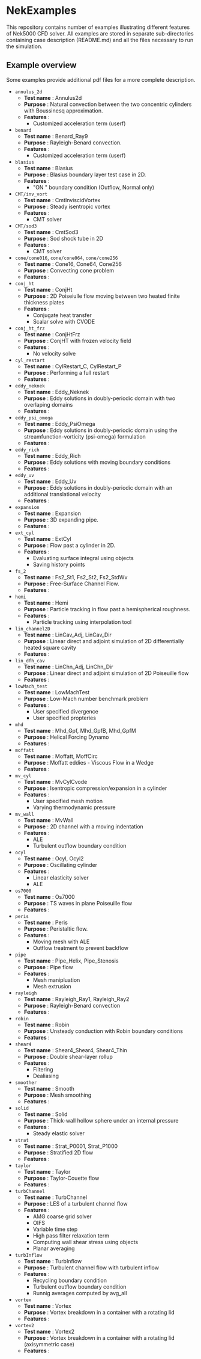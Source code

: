 # NekExamples

This repository contains number of examples illustrating different features
of Nek5000 CFD solver. All examples are stored in separate sub-directories
containing case description (README.md) and all the files necessary to run
the simulation.

## Example overview

Some examples provide additional pdf files for a more complete description.

* `annulus_2d`
  * __Test name__ : Annulus2d
  * __Purpose__ : Natural convection between the two concentric cylinders with Boussinesq approximation.
  * __Features__ : 
    * Customized acceleration term (userf)
* `benard`
  * __Test name__ : Benard_Ray9
  * __Purpose__ : Rayleigh-Benard convection.
  * __Features__ :
    * Customized acceleration term (userf)
* `blasius`
  * __Test name__ : Blasius
  * __Purpose__ : Blasius boundary layer test case in 2D.
  * __Features__ :
  	 * "ON " boundary condition (Outflow, Normal only)
* `CMT/inv_vort`
  * __Test name__ : CmtInviscidVortex
  * __Purpose__ : Steady isentropic vortex
  * __Features__ :
    * CMT solver
* `CMT/sod3`
  * __Test name__ : CmtSod3
  * __Purpose__ : Sod shock tube in 2D
  * __Features__ :
    * CMT solver
* `cone/cone016`, `cone/cone064`, `cone/cone256`
  * __Test name__ : Cone16,  Cone64, Cone256
  * __Purpose__ : Convecting cone problem
  * __Features__ :
* `conj_ht`
  * __Test name__ :  ConjHt
  * __Purpose__ : 2D Poiseiulle flow moving between two heated finite thickness plates
  * __Features__ :
    * Conjugate heat transfer
    * Scalar solve with CVODE
* `conj_ht_frz`
  * __Test name__ :  ConjHtFrz
  * __Purpose__ : ConjHT with frozen velocity field
  * __Features__ :
    * No velocity solve
* `cyl_restart`
  * __Test name__ : CylRestart_C, CylRestart_P
  * __Purpose__ : Performing a full restart
  * __Features__ :
* `eddy_neknek`
  * __Test name__ : Eddy_Neknek
  * __Purpose__ : Eddy solutions in doubly-periodic domain with two overlaping domains
  * __Features__ :
* `eddy_psi_omega`
  * __Test name__ : Eddy_PsiOmega
  * __Purpose__ : Eddy solutions in doubly-periodic domain using the streamfunction-vorticity (psi-omega) formulation
  * __Features__ :
* `eddy_rich`
  * __Test name__ : Eddy_Rich
  * __Purpose__ : Eddy solutions with moving boundary conditions
  * __Features__ :
* `eddy_uv`
  * __Test name__ : Eddy_Uv
  * __Purpose__ : Eddy solutions in doubly-periodic domain with an additional translational velocity
  * __Features__ :
* `expansion`
  * __Test name__ : Expansion
  * __Purpose__ : 3D expanding pipe.
  * __Features__ :
* `ext_cyl`
  * __Test name__ : ExtCyl
  * __Purpose__ : Flow past a cylinder in 2D.
  * __Features__ :
  	 * Evaluating surface integral using objects
  	 * Saving history points
* `fs_2`
  * __Test name__ : Fs2_St1, Fs2_St2, Fs2_StdWv
  * __Purpose__ : Free-Surface Channel Flow.
  * __Features__ :
* `hemi`
  * __Test name__ : Hemi
  * __Purpose__ : Particle tracking in flow past a hemispherical roughness.
  * __Features__ :
    * Particle tracking using interpolation tool
* `lin_channel2D`
  * __Test name__ : LinCav_Adj, LinCav_Dir
  * __Purpose__ : Linear direct and adjoint simulation of 2D differentially heated square cavity
  * __Features__ :
* `lin_dfh_cav`
  * __Test name__ : LinChn_Adj, LinChn_Dir
  * __Purpose__ : Linear direct and adjoint simulation of 2D Poiseuille flow
  * __Features__ :
* `lowMach_test`
  * __Test name__ : LowMachTest
  * __Purpose__ : Low-Mach number benchmark problem
  * __Features__ :
    * User specified divergence
    * User specified propteries
* `mhd`
  * __Test name__ : Mhd_Gpf, Mhd_GpfB, Mhd_GpfM
  * __Purpose__ : Helical Forcing Dynamo
  * __Features__ :
* `moffatt`
  * __Test name__ : Moffatt, MoffCirc
  * __Purpose__ : Moffatt eddies - Viscous Flow in a Wedge
  * __Features__ :
* `mv_cyl`
  * __Test name__ : MvCylCvode
  * __Purpose__ : Isentropic compression/expansion in a cylinder
  * __Features__ :
    * User specified mesh motion
    * Varying thermodynamic pressure
* `mv_wall`
  * __Test name__ : MvWall
  * __Purpose__ : 2D channel with a moving indentation
  * __Features__ :
  	* ALE
    * Turbulent outflow boundary condition
* `ocyl`
  * __Test name__ : Ocyl, Ocyl2
  * __Purpose__ : Oscillating cylinder
  * __Features__ :
    * Linear elasticity solver
    * ALE
* `os7000`
  * __Test name__ : Os7000
  * __Purpose__ : TS waves in plane Poiseuille flow
  * __Features__ :
* `peris`
  * __Test name__ : Peris
  * __Purpose__ : Peristaltic flow.
  * __Features__ :
  	 * Moving mesh with ALE
  	 * Outflow treatment to prevent backflow
* `pipe`
  * __Test name__ : Pipe_Helix, Pipe_Stenosis
  * __Purpose__ : Pipe flow
  * __Features__ :
  	* Mesh manipluation
    * Mesh extrusion
* `rayleigh`
  * __Test name__ : Rayleigh_Ray1, Rayleigh_Ray2
  * __Purpose__ : Rayleigh-Benard convection
  * __Features__ :
* `robin`
  * __Test name__ : Robin
  * __Purpose__ : Unsteady conduction with Robin boundary conditions
  * __Features__ :
* `shear4`
  * __Test name__ : Shear4_Shear4, Shear4_Thin
  * __Purpose__ : Double shear-layer rollup
  * __Features__ :
  	* Filtering
    * Dealiasing
* `smoother`
  * __Test name__ : Smooth
  * __Purpose__ : Mesh smoothing
  * __Features__ :
* `solid`
  * __Test name__ : Solid
  * __Purpose__ : Thick-wall hollow sphere under an internal pressure
  * __Features__ :
  	 * Steady elastic solver
* `strat`
  * __Test name__ : Strat_P0001, Strat_P1000
  * __Purpose__ : Stratified 2D flow
  * __Features__ :
* `taylor`
  * __Test name__ : Taylor
  * __Purpose__ : Taylor-Couette flow
  * __Features__ :
* `turbChannel`
  * __Test name__ : TurbChannel
  * __Purpose__ : LES of a turbulent channel flow
  * __Features__ :
  	* AMG coarse grid solver
  	* OIFS
    * Variable time step
    * High pass filter relaxation term
    * Computing wall shear stress using objects
    * Planar averaging
* `turbInflow`
  * __Test name__ : TurbInflow
  * __Purpose__ : Turbulent channel flow with turbulent inflow
  * __Features__ :
  	* Recycling boundary condition
  	* Turbulent outflow boundary condition
  	* Runnig averages computed by avg_all
* `vortex`
  * __Test name__ : Vortex
  * __Purpose__ : Vortex breakdown in a container with a rotating lid
  * __Features__ :
* `vortex2`
  * __Test name__ : Vortex2
  * __Purpose__ : Vortex breakdown in a container with a rotating lid (axisymmetric case)
  * __Features__ :
